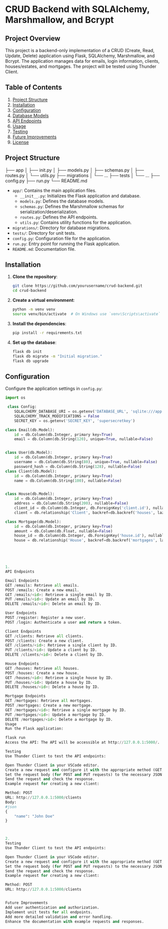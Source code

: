 # CRUD Backend with SQLAlchemy, Marshmallow, and Bcrypt

## Project Overview

This project is a backend-only implementation of a CRUD (Create, Read, Update, Delete) application using Flask, SQLAlchemy, Marshmallow, and Bcrypt. The application manages data for emails, login information, clients, houses/estates, and mortgages. The project will be tested using Thunder Client.

## Table of Contents

1. [Project Structure](#project-structure)
2. [Installation](#installation)
3. [Configuration](#configuration)
4. [Database Models](#database-models)
5. [API Endpoints](#api-endpoints)
6. [Usage](#usage)
7. [Testing](#testing)
8. [Future Improvements](#future-improvements)
9. [License](#license)

## Project Structure
├── app
│ ├── init.py
│ ├── models.py
│ ├── schemas.py
│ ├── routes.py
│ └── utils.py
├── migrations
│ └── ...
├── tests
│ └── ...
├── config.py
├── run.py
└── README.md



- `app/`: Contains the main application files.
  - `__init__.py`: Initializes the Flask application and database.
  - `models.py`: Defines the database models.
  - `schemas.py`: Defines the Marshmallow schemas for serialization/deserialization.
  - `routes.py`: Defines the API endpoints.
  - `utils.py`: Contains utility functions for the application.
- `migrations/`: Directory for database migrations.
- `tests/`: Directory for unit tests.
- `config.py`: Configuration file for the application.
- `run.py`: Entry point for running the Flask application.
- `README.md`: Documentation file.

## Installation

1. **Clone the repository**:
    ```sh
    git clone https://github.com/yourusername/crud-backend.git
    cd crud-backend
    ```

2. **Create a virtual environment**:
    ```sh
    python -m venv venv
    source venv/bin/activate  # On Windows use `venv\Scripts\activate`
    ```

3. **Install the dependencies**:
    ```sh
    pip install -r requirements.txt
    ```

4. **Set up the database**:
    ```sh
    flask db init
    flask db migrate -m "Initial migration."
    flask db upgrade
    ```

## Configuration

Configure the application settings in `config.py`:

```python
import os

 class Config:
    SQLALCHEMY_DATABASE_URI = os.getenv('DATABASE_URL', 'sqlite:///app.db')
    SQLALCHEMY_TRACK_MODIFICATIONS = False
    SECRET_KEY = os.getenv('SECRET_KEY', 'supersecretkey')

class Email(db.Model):
    id = db.Column(db.Integer, primary key=True)
    email = db.Column(db.String(120), unique=True, nullable=False)


class User(db.Model):
    id = db.Column(db.Integer, primary key=True)
    username = db.Column(db.String(80), unique=True, nullable=False)
    password_hash = db.Column(db.String(128), nullable=False)
class Client(db.Model):
    id = db.Column(db.Integer, primary key=True)
    name = db.Column(db.String(100), nullable=False)


class House(db.Model):
    id = db.Column(db.Integer, primary key=True)
    address = db.Column(db.String(200), nullable=False)
    client_id = db.Column(db.Integer, db.ForeignKey('client.id'), nullable=False)
    client = db.relationship('Client', backref=db.backref('houses', lazy=True))

class Mortgage(db.Model):
    id = db.Column(db.Integer, primary key=True)
    amount = db.Column(db.Float, nullable=False)
    house_id = db.Column(db.Integer, db.ForeignKey('house.id'), nullable=False)
    house = db.relationship('House', backref=db.backref('mortgages', lazy=True))





1. 
API Endpoints

Email Endpoints
GET /emails: Retrieve all emails.
POST /emails: Create a new email.
GET /emails/<id>: Retrieve a single email by ID.
PUT /emails/<id>: Update an email by ID.
DELETE /emails/<id>: Delete an email by ID.

User Endpoints
POST /register: Register a new user.
POST /login: Authenticate a user and return a token.

Client Endpoints
GET /clients: Retrieve all clients.
POST /clients: Create a new client.
GET /clients/<id>: Retrieve a single client by ID.
PUT /clients/<id>: Update a client by ID.
DELETE /clients/<id>: Delete a client by ID.

House Endpoints
GET /houses: Retrieve all houses.
POST /houses: Create a new house.
GET /houses/<id>: Retrieve a single house by ID.
PUT /houses/<id>: Update a house by ID.
DELETE /houses/<id>: Delete a house by ID.

Mortgage Endpoints
GET /mortgages: Retrieve all mortgages.
POST /mortgages: Create a new mortgage.
GET /mortgages/<id>: Retrieve a single mortgage by ID.
PUT /mortgages/<id>: Update a mortgage by ID.
DELETE /mortgages/<id>: Delete a mortgage by ID.
Usage
Run the Flask application:

flask run
Access the API: The API will be accessible at http://127.0.0.1:5000/.

Testing
Use Thunder Client to test the API endpoints:

Open Thunder Client in your VSCode editor.
Create a new request and configure it with the appropriate method (GET, POST, PUT, DELETE) and URL.
Set the request body (for POST and PUT requests) to the necessary JSON payload.
Send the request and check the response.
Example request for creating a new client:

Method: POST
URL: http://127.0.0.1:5000/clients
Body:
#json
{
    "name": "John Doe"
}



2. 
Testing
Use Thunder Client to test the API endpoints:

Open Thunder Client in your VSCode editor.
Create a new request and configure it with the appropriate method (GET, POST, PUT, DELETE) and URL.
Set the request body (for POST and PUT requests) to the necessary JSON payload.
Send the request and check the response.
Example request for creating a new client:

Method: POST
URL: http://127.0.0.1:5000/clients


Future Improvements
Add user authentication and authorization.
Implement unit tests for all endpoints.
Add more detailed validation and error handling.
Enhance the documentation with example requests and responses.